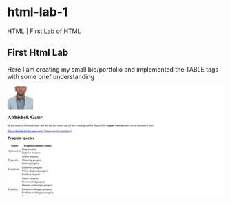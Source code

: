 # html-lab-1
HTML | First Lab of HTML

## First Html Lab 

Here I am creating my small bio/portfolio and implemented the TABLE tags with some brief understanding 

![output of the Html portfolio](./HTML-1-LAB/_ReadMe/SS.png)